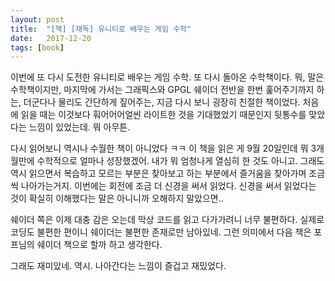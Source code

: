 ```yaml
---
layout: post
title:  "[책] [재독] 유니티로 배우는 게임 수학"
date:   2017-12-20
tags: [book]
---
```


  이번에 또 다시 도전한 유니티로 배우는 게임 수학. 또 다시 돌아온 수학책이다. 뭐, 말은 수학책이지만, 마지막에 가서는 그래픽스와 GPGL 쉐이더 전반을 한번 훑어주기까지 하는, 더군다나 물리도 간단하게 짚어주는, 지금 다시 보니 굉장히 친절한 책이었다. 처음에 읽을 때는 이것보다 훠어어어얼씬 라이트한 것을 기대했었기 때문인지 뒷통수를 맞았다는 느낌이 있었는데. 뭐 아무튼.

  다시 읽어보니 역시나 수월한 책이 아니었다 ㅋㅋ 이 책을 읽은 게 9월 20일인데 뭐 3개월만에 수학적으로 얼마나 성장했겠어. 내가 뭐 엄청나게 열심히 한 것도 아니고. 그래도 역시 읽으면서 복습하고 모르는 부분은 찾아보고 하는 부분에서 즐거움을 찾아가며 조금씩 나아가는거지. 이번에는 회전에 조금 더 신경을 써서 읽었다. 신경을 써서 읽었다는 것이 확실히 이해했다는 말은 아니니까 오해하지 말았으면..

  쉐이더 쪽은 이제 대충 감은 오는데 막상 코드를 읽고 다가가려니 너무 불편하다. 실제로 코딩도 불편한 편이니 쉐이더는 불편한 존재로만 남아있네. 그런 의미에서 다음 책은 포프님의 쉐이더 책으로 할까 하고 생각한다.

  그래도 재미있네. 역시. 나아간다는 느낌이 즐겁고 재밌었다.